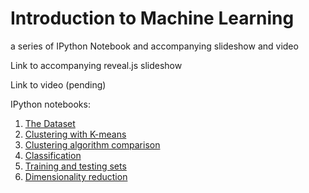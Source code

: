 # Introduction to Machine Learning
a series of IPython Notebook and accompanying slideshow and video

Link to accompanying reveal.js slideshow

Link to video (pending)

IPython notebooks:

1. [The Dataset](http://nbviewer.ipython.org/github/Prooffreader/intro_machine_learning/blob/master/01_The_Dataset.ipynb)
2. [Clustering with K-means](http://nbviewer.ipython.org/github/Prooffreader/intro_machine_learning/blob/master/02_Clustering_Kmeans.ipynb)
3. [Clustering algorithm comparison](http://nbviewer.ipython.org/github/Prooffreader/intro_machine_learning/blob/master/03_Clustering_comparison.ipynb)
4. [Classification](http://nbviewer.ipython.org/github/Prooffreader/intro_machine_learning/blob/master/04_Classification.ipynb)
5. [Training and testing sets](http://nbviewer.ipython.org/github/Prooffreader/intro_machine_learning/blob/master/05_Classification_Training_Testing.ipynb)
6. [Dimensionality reduction](http://nbviewer.ipython.org/github/Prooffreader/intro_machine_learning/blob/master/06_Dimensionality_reduction.ipynb)

